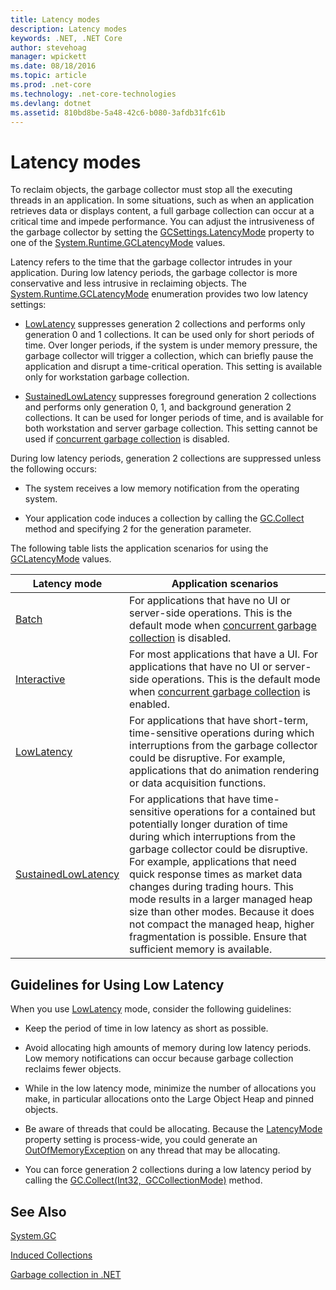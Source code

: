 ```yaml
---
title: Latency modes
description: Latency modes
keywords: .NET, .NET Core
author: stevehoag
manager: wpickett
ms.date: 08/18/2016
ms.topic: article
ms.prod: .net-core
ms.technology: .net-core-technologies
ms.devlang: dotnet
ms.assetid: 810bd8be-5a48-42c6-b080-3afdb31fc61b
---
```


# Latency modes

To reclaim objects, the garbage collector must stop all the executing threads in an application. In some situations, such as when an application retrieves data or displays content, a full garbage collection can occur at a critical time and impede performance. You can adjust the intrusiveness of the garbage collector by setting the [GCSettings.LatencyMode](xref:System.Runtime.GCSettings.LatencyMode) property to one of the [System.Runtime.GCLatencyMode](xref:System.Runtime.GCLatencyMode) values. 

Latency refers to the time that the garbage collector intrudes in your application. During low latency periods, the garbage collector is more conservative and less intrusive in reclaiming objects. The [System.Runtime.GCLatencyMode](xref:System.Runtime.GCLatencyMode) enumeration provides two low latency settings:

* [LowLatency](xref:System.Runtime.GCLatencyMode.LowLatency) suppresses generation 2 collections and performs only generation 0 and 1 collections. It can be used only for short periods of time. Over longer periods, if the system is under memory pressure, the garbage collector will trigger a collection, which can briefly pause the application and disrupt a time-critical operation. This setting is available only for workstation garbage collection. 

* [SustainedLowLatency](xref:System.Runtime.GCLatencyMode.SustainedLowLatency) suppresses foreground generation 2 collections and performs only generation 0, 1, and background generation 2 collections. It can be used for longer periods of time, and is available for both workstation and server garbage collection. This setting cannot be used if [concurrent garbage collection](https://msdn.microsoft.com/en-us/library/yhwwzef8(v=vs.110).aspx) is disabled.

During low latency periods, generation 2 collections are suppressed unless the following occurs:

* The system receives a low memory notification from the operating system.

* Your application code induces a collection by calling the [GC.Collect](xref:System.GC.Collect(System.Int32)) method and specifying 2 for the generation parameter.

The following table lists the application scenarios for using the [GCLatencyMode](xref:System.Runtime.GCLatencyMode) values.

Latency mode | Application scenarios
------------ | --------------------- 
[Batch](xref:System.Runtime.GCLatencyMode.Batch) | For applications that have no UI or server-side operations. This is the default mode when [concurrent garbage collection](https://msdn.microsoft.com/en-us/library/yhwwzef8(v=vs.110).aspx) is disabled.
[Interactive](xref:System.Runtime.GCLatencyMode.Interactive) | For most applications that have a UI. For applications that have no UI or server-side operations. This is the default mode when [concurrent garbage collection](https://msdn.microsoft.com/en-us/library/yhwwzef8(v=vs.110).aspx) is enabled.
[LowLatency](xref:System.Runtime.GCLatencyMode.LowLatency) | For applications that have short-term, time-sensitive operations during which interruptions from the garbage collector could be disruptive. For example, applications that do animation rendering or data acquisition functions.
[SustainedLowLatency](xref:System.Runtime.GCLatencyMode.SustainedLowLatency) | For applications that have time-sensitive operations for a contained but potentially longer duration of time during which interruptions from the garbage collector could be disruptive. For example, applications that need quick response times as market data changes during trading hours.   This mode results in a larger managed heap size than other modes. Because it does not compact the managed heap, higher fragmentation is possible. Ensure that sufficient memory is available.
 
## Guidelines for Using Low Latency

When you use [LowLatency](xref:System.Runtime.GCLatencyMode.LowLatency) mode, consider the following guidelines:

* Keep the period of time in low latency as short as possible.

* Avoid allocating high amounts of memory during low latency periods. Low memory notifications can occur because garbage collection reclaims fewer objects. 

* While in the low latency mode, minimize the number of allocations you make, in particular allocations onto the Large Object Heap and pinned objects. 

* Be aware of threads that could be allocating. Because the [LatencyMode](xref:System.Runtime.GCSettings.LatencyMode) property setting is process-wide, you could generate an [OutOfMemoryException](xref:System.OutOfMemoryException) on any thread that may be allocating. 

* You can force generation 2 collections during a low latency period by calling the [GC.Collect(Int32, GCCollectionMode)](xref:System.GC.Collect(System.Int32,System.GCCollectionMode)) method.

## See Also

[System.GC](xref:System.GC)

[Induced Collections](induced.md)

[Garbage collection in .NET](index.md)
